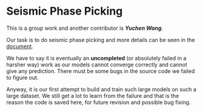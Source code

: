 # Seismic Phase Picking

This is a group work and another contributor is ***Yuchen Wang***.

Our task is to do seismic phase picking and more details can be seen in the [document](https://yzhu.io/s/research/cv/phasepicking/).

We have to say it is eventually an **uncompleted** (or absolutely failed in a harsher way) work as our models cannot converge correctly and cannot give any prediction. There must be some bugs in the source code we failed to figure out. 

Anyway, it is our first attempt to build and train such large models on such a large dataset. We still get a lot to learn from the failure and that is the reason the code is saved here, for future revision and possible bug fixing. 
